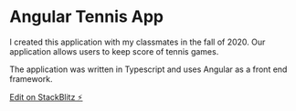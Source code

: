 # Angular Tennis App

I created this application with my classmates in the fall of 2020. Our application allows users to keep score of tennis games. 

The application was written in Typescript and uses Angular as a front end framework. 

[Edit on StackBlitz ⚡️](https://stackblitz.com/edit/angular-most-updated-924)
